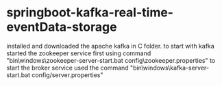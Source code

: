 # springboot-kafka-real-time-eventData-storage
installed and downloaded the apache kafka in C folder.
to start with kafka started the zookeeper service first using command "bin\windows\zookeeper-server-start.bat config\zookeeper.properties"
to start the broker service used the command "bin\windows\kafka-server-start.bat config/server.properties"
